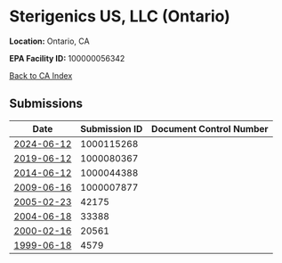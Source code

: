 # Sterigenics US, LLC (Ontario)

**Location:** Ontario, CA

**EPA Facility ID:** 100000056342

[Back to CA Index](../../index.md)

## Submissions

| Date | Submission ID | Document Control Number |
|------|--------------|-------------------------|
| [2024-06-12](submissions/1000115268.md) | 1000115268 |  |
| [2019-06-12](submissions/1000080367.md) | 1000080367 |  |
| [2014-06-12](submissions/1000044388.md) | 1000044388 |  |
| [2009-06-16](submissions/1000007877.md) | 1000007877 |  |
| [2005-02-23](submissions/42175.md) | 42175 |  |
| [2004-06-18](submissions/33388.md) | 33388 |  |
| [2000-02-16](submissions/20561.md) | 20561 |  |
| [1999-06-18](submissions/4579.md) | 4579 |  |
